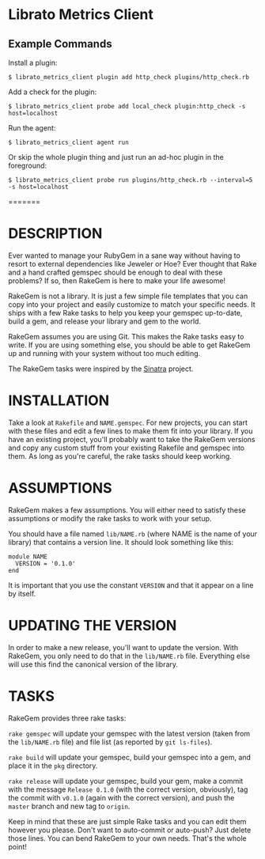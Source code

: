 # Librato Metrics Client

## Example Commands


Install a plugin:

    $ librato_metrics_client plugin add http_check plugins/http_check.rb
    
Add a check for the plugin:

    $ librato_metrics_client probe add local_check plugin:http_check -s host=localhost

Run the agent:

    $ librato_metrics_client agent run


Or skip the whole plugin thing and just run an ad-hoc plugin in the foreground:

    $ librato_metrics_client probe run plugins/http_check.rb --interval=5 -s host=localhost

    

=======

# DESCRIPTION

Ever wanted to manage your RubyGem in a sane way without having to resort to
external dependencies like Jeweler or Hoe? Ever thought that Rake and a hand
crafted gemspec should be enough to deal with these problems? If so, then
RakeGem is here to make your life awesome!

RakeGem is not a library. It is just a few simple file templates that you can
copy into your project and easily customize to match your specific needs. It
ships with a few Rake tasks to help you keep your gemspec up-to-date, build
a gem, and release your library and gem to the world.

RakeGem assumes you are using Git. This makes the Rake tasks easy to write. If
you are using something else, you should be able to get RakeGem up and running
with your system without too much editing.

The RakeGem tasks were inspired by the
[Sinatra](http://github.com/sinatra/sinatra) project.

# INSTALLATION

Take a look at `Rakefile` and `NAME.gemspec`. For new projects, you can start
with these files and edit a few lines to make them fit into your library. If
you have an existing project, you'll probably want to take the RakeGem
versions and copy any custom stuff from your existing Rakefile and gemspec
into them. As long as you're careful, the rake tasks should keep working.

# ASSUMPTIONS

RakeGem makes a few assumptions. You will either need to satisfy these
assumptions or modify the rake tasks to work with your setup.

You should have a file named `lib/NAME.rb` (where NAME is the name of your
library) that contains a version line. It should look something like this:

    module NAME
      VERSION = '0.1.0'
    end

It is important that you use the constant `VERSION` and that it appear on a
line by itself.

# UPDATING THE VERSION

In order to make a new release, you'll want to update the version. With
RakeGem, you only need to do that in the `lib/NAME.rb` file. Everything else
will use this find the canonical version of the library.

# TASKS

RakeGem provides three rake tasks:

`rake gemspec` will update your gemspec with the latest version (taken from
the `lib/NAME.rb` file) and file list (as reported by `git ls-files`).

`rake build` will update your gemspec, build your gemspec into a gem, and
place it in the `pkg` directory.

`rake release` will update your gemspec, build your gem, make a commit with
the message `Release 0.1.0` (with the correct version, obviously), tag the
commit with `v0.1.0` (again with the correct version), and push the `master`
branch and new tag to `origin`.

Keep in mind that these are just simple Rake tasks and you can edit them
however you please. Don't want to auto-commit or auto-push? Just delete those
lines. You can bend RakeGem to your own needs. That's the whole point!